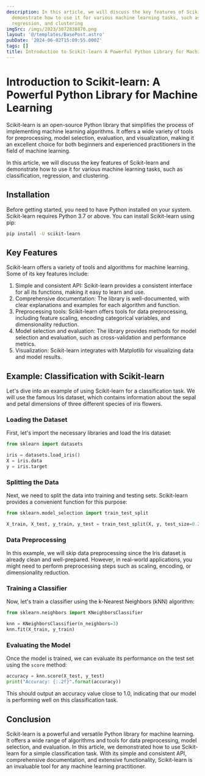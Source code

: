 ```yaml
---
description: In this article, we will discuss the key features of Scikit-learn and
  demonstrate how to use it for various machine learning tasks, such as classification,
  regression, and clustering
imgSrc: /imgs/2023/3072838870.png
layout: '@/templates/BasePost.astro'
pubDate: '2024-06-02T15:09:55.000Z'
tags: []
title: Introduction to Scikit-learn A Powerful Python Library for Machine Learning
---
```


# Introduction to Scikit-learn: A Powerful Python Library for Machine Learning

Scikit-learn is an open-source Python library that simplifies the process of implementing machine learning algorithms. It offers a wide variety of tools for preprocessing, model selection, evaluation, and visualization, making it an excellent choice for both beginners and experienced practitioners in the field of machine learning.

In this article, we will discuss the key features of Scikit-learn and demonstrate how to use it for various machine learning tasks, such as classification, regression, and clustering.

## Installation

Before getting started, you need to have Python installed on your system. Scikit-learn requires Python 3.7 or above. You can install Scikit-learn using pip:

```bash
pip install -U scikit-learn
```

## Key Features

Scikit-learn offers a variety of tools and algorithms for machine learning. Some of its key features include:

1. Simple and consistent API: Scikit-learn provides a consistent interface for all its functions, making it easy to learn and use.
2. Comprehensive documentation: The library is well-documented, with clear explanations and examples for each algorithm and function.
3. Preprocessing tools: Scikit-learn offers tools for data preprocessing, including feature scaling, encoding categorical variables, and dimensionality reduction.
4. Model selection and evaluation: The library provides methods for model selection and evaluation, such as cross-validation and performance metrics.
5. Visualization: Scikit-learn integrates with Matplotlib for visualizing data and model results.

## Example: Classification with Scikit-learn

Let's dive into an example of using Scikit-learn for a classification task. We will use the famous Iris dataset, which contains information about the sepal and petal dimensions of three different species of iris flowers.

### Loading the Dataset

First, let's import the necessary libraries and load the Iris dataset:

```python
from sklearn import datasets

iris = datasets.load_iris()
X = iris.data
y = iris.target
```

### Splitting the Data

Next, we need to split the data into training and testing sets. Scikit-learn provides a convenient function for this purpose:

```python
from sklearn.model_selection import train_test_split

X_train, X_test, y_train, y_test = train_test_split(X, y, test_size=0.2, random_state=42)
```

### Data Preprocessing

In this example, we will skip data preprocessing since the Iris dataset is already clean and well-prepared. However, in real-world applications, you might need to perform preprocessing steps such as scaling, encoding, or dimensionality reduction.

### Training a Classifier

Now, let's train a classifier using the k-Nearest Neighbors (kNN) algorithm:

```python
from sklearn.neighbors import KNeighborsClassifier

knn = KNeighborsClassifier(n_neighbors=3)
knn.fit(X_train, y_train)
```

### Evaluating the Model

Once the model is trained, we can evaluate its performance on the test set using the `score` method:

```python
accuracy = knn.score(X_test, y_test)
print("Accuracy: {:.2f}".format(accuracy))
```

This should output an accuracy value close to 1.0, indicating that our model is performing well on this classification task.

## Conclusion

Scikit-learn is a powerful and versatile Python library for machine learning. It offers a wide range of algorithms and tools for data preprocessing, model selection, and evaluation. In this article, we demonstrated how to use Scikit-learn for a simple classification task. With its simple and consistent API, comprehensive documentation, and extensive functionality, Scikit-learn is an invaluable tool for any machine learning practitioner.